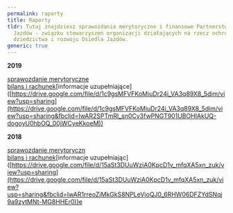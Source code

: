 ```yaml
---
permalink: raporty
title: Raporty
tldr: Tutaj znajdziesz sprawozdania merytoryczne i finansowe Partnerstwa Otwarty
  Jazdów - związku stowarzyszeń organizacji działających na rzecz ochrony
  dziedzictwa i rozwoju Osiedla Jazdów.
generic: true
---
```

**2019**

[sprawozdanie merytoryczne](https://drive.google.com/file/d/16Jztfj9ORQSVKHoQvNUXgpT4ugv3HQQJ/view?usp=sharing)\
[bilans i rachunek]([https://drive.google.com/file/d/1vHzDa2nGcVqyTpu66fcVDIWpylaGGQZD/view?usp=sharing](https://drive.google.com/file/d/1vHzDa2nGcVqyTpu66fcVDIWpylaGGQZD/view?usp=sharing&fbclid=IwAR3DodRao5gUDbmfHEwsBsO8leihEDGUrzIhJ0uZ5xduBOxJNYWAkFeui74))[informacje uzupełniające]([https://drive.google.com/file/d/1c9gsMFVFKoMiuDr24i_VA3q89X8_5dim/view?usp=sharing](https://drive.google.com/file/d/1c9gsMFVFKoMiuDr24i_VA3q89X8_5dim/view?usp=sharing&fbclid=IwAR2SPTmRl_sn0Cv3fwPNGT901UBOHIAkUQ-dogoyU0hbOQ_00jWCyeKkoeM))

**2018**

[sprawozdanie merytoryczn](https://drive.google.com/file/d/1MNqoy-i67TH5HyT1U_tkhhGynDrdOBT4/view?usp=sharing)\
[bilans i rachunek]([https://drive.google.com/file/d/1091wyz38soTz6luQm_pzkP7ZIopDznBG/view?usp=sharing](https://drive.google.com/file/d/1091wyz38soTz6luQm_pzkP7ZIopDznBG/view?usp=sharing&fbclid=IwAR2oB1ydK06espxvyknKwIEXLeiQ6QpRE-jqrj2OqUbU3G6eY86g7PA14H4))[informacje uzupełniając]([https://drive.google.com/file/d/15aSt3DUuWziA0KpcD1v_mfqXA5xn_zuk/view?usp=sharing](https://drive.google.com/file/d/15aSt3DUuWziA0KpcD1v_mfqXA5xn_zuk/view?usp=sharing&fbclid=IwAR1rreoZjMkGkS8NPLeVjoQJ0_6RHW06DFZYdSNqj9a9zytMNt-MG8HHEr0))e